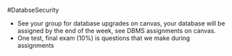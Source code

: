#DatabseSecurity
- See your group for database upgrades on canvas, your database will be assigned by the end of the week, see DBMS assignments on canvas.
- One test, final exam (10%) is questions that we make during assignments

